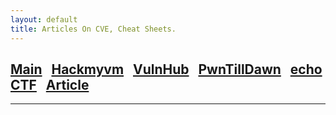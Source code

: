 ```yaml
---
layout: default
title: Articles On CVE, Cheat Sheets.
---
```


<h2 class="mume-header" id="mainindexhtml-nbspnbsp-contactcontacthtml"><a 
href="./index.html">Main</a>&#xA0;&#xA0;&#xA0;<a 
href="/posts/Hackmyvm/index.html">Hackmyvm</a>&#xA0;&#xA0;&#xA0;<a
href="/posts/vulnhub/index.html">VulnHub</a>&#xA0;&#xA0;&#xA0;<a 
href="/posts/PTD/index.html">PwnTillDawn</a>&#xA0;&#xA0;&#xA0;<a 
href="/posts/echoCTF/index.html">echoCTF</a>&#xA0;&#xA0;&#xA0;<a
href="/posts/Article/index.html">Article</a></h2>
<hr>
